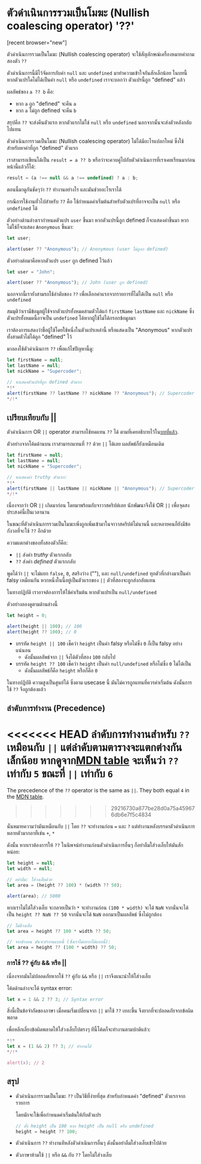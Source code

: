 # ตัวดำเนินการรวมเป็นโมฆะ (Nullish coalescing operator) '??'

[recent browser="new"]

ตัวดำเนินการรวมเป็นโมฆะ (Nullish coalescing operator) จะใช้สัญลักษณ์เครื่องหมายคำถามสองตัว `??`

ตัวดำเนินการนี้มีไว้จัดการกับค่า `null` และ `undefined` มาทำความเข้าใจกันสักเล็กน้อย ในบทนี้ หากตัวแปรใดไม่ได้เป็นค่า `null` หรือ `undefined` เราจะบอกว่า ตัวแปรนี้ถูก "defined" แล้ว

ผลลัพธ์ของ `a ?? b` คือ:
- หาก `a` ถูก "defined" จะคืน `a`
- หาก `a` ไม่ถูก defined จะคืน `b`

สรุปคือ `??` จะส่งคืนตัวแรก หากตัวแรกไม่ใช่ `null` หรือ `undefined` นอกจากนั้นจะส่งตัวหลังกลับไปแทน

ตัวดำเนินการรวมเป็นโมฆะ (Nullish coalescing operator) ไม่ได้มีอะไรแปลกใหม่ ซึ่งใช้สำหรับหาค่าที่ถูก "defined" ตัวแรก

เราสามารถเขียนได้เป็น `result = a ?? b` หรือว่าจะควบคู่ไปกับตัวดำเนินการที่เราเคยเรียนมาก่อนหน้านี้แล้วก็ได้:

```js
result = (a !== null && a !== undefined) ? a : b;
```

ตอนนี้มาดูกันชัดๆว่า `??` ทำงานอย่างไร และมันช่วยอะไรเราได้

กรณีการใช้งานทั่วไปสำหรับ `??` คือ ใช้กำหนดค่าเริ่มต้นสำหรับตัวแปรที่อาจจะเป็น `null` หรือ `undefined` ได้

ตัวอย่างด้านล่างเรากำหนดตัวแปร `user` ขึ้นมา หากตัวแปรนี้ถูก defined ก็จะแสดงค่าขึ้นมา หากไม่ใช่ก็จะแสดง `Anonymous` ขึ้นมา:

```js run
let user;

alert(user ?? "Anonymous"); // Anonymous (user ไม่ถูกก defined)
```

ตัวอย่างต่อมาคือหากตัวแปร `user` ถูก defined ไว้แล้ว

```js run
let user = "John";

alert(user ?? "Anonymous"); // John (user ถูก defined)
```

นอกจากนี้เรายังสามรถใช้ลำดับของ `??` เพื่อเลือกค่าแรกจากรายการที่ไม่ได้เป็น `null` หรือ `undefined`

สมมุติว่าเรามีข้อมูลผู้ใช้จากตัวแปรทั้งหมดสามตัวได้แก่ `firstName` `lastName` และ `nickName` ซึ่งตัวแปรทั้งหมดนี้อาจเป็น `undefined` ได้หากผู้ใช้ไม่ได้กรอกข้อมูลมา

เราต้องการแสดงว่าชื่อผู้ใช้โดยใช้หนึ่งในตัวแปรเหล่านี้ หรือแสดงเป็น "Anonymous" หากตัวแปรทั้งสามตัวไม่ได้ถูก "defined" ไว้

มาลองใช้ตัวดำเนินการ `??` เพื่อแก้ไขปัญหานี้ดู:

```js run
let firstName = null;
let lastName = null;
let nickName = "Supercoder";

// จะแสดงตัวแปรที่ถูก defined ตัวแรก
*!*
alert(firstName ?? lastName ?? nickName ?? "Anonymous"); // Supercoder
*/!*
```

## เปรียบเทียบกับ ||

ตัวดำเนินการ OR `||` operator สามารถใช้ทดแทน `??` ได้ ตามที่เคยอธิบายไว้ใน[บทที่แล้ว](info:logical-operators#or-finds-the-first-truthy-value).

ตัวอย่างจากโค้ดด้านบน เราสามารถแทนที่ `??` ด้วย `||` ได้เลย ผลลัพธ์ก็ยังเหมือนเดิม

```js run
let firstName = null;
let lastName = null;
let nickName = "Supercoder";

// จะแสดงค่า truthy ตัวแรก:
*!*
alert(firstName || lastName || nickName || "Anonymous"); // Supercoder
*/!*
```

เนื่องจากว่า OR `||` เกิดมาก่อน โดยมาพร้อมกับจาวาสคริปต์เลย นักพัฒนาจึงใช้ OR `||` เพื่อจุดสงประสงค์นี้เป็นเวลานาน

ในขณะที่ตัวดำเนินการรวมเป็นโมฆะเพิ่งถูกเพิ่มเข้ามาในจาวาสคริปต์ไม่นานนี้ และหลายคนก็ยังมีข้อกังวลที่จะใช้ `??` อีกด้วย

ความแตกต่างของทั้งสองตัวก็คือ:
- `||` ส่งค่า *truthy* ตัวแรกกลับ
- `??` ส่งค่า *defined* ตัวแรกกลับ

พูดได้ว่า `||` จะไม่แยก `false`, `0`, สตริงว่าง (""), และ `null/undefined` ทุกตัวที่กล่างมาเป็นค่า falsy เหมือนกัน หากหนึ่งในนี้อยู่เป็นตัวแรกของ `||` ตัวที่สองจะถูกส่งกลับแทน

ในทางปฎิบัติ เราอาจต้องการให้ใช้ค่าเร่ิมต้น หากตัวแปรเป็น `null/undefined`

ตัวอย่างลองดูตามด้านล่างนี้

```js run
let height = 0;

alert(height || 100); // 100
alert(height ?? 100); // 0
```

- บรรทัด `height || 100` เช็คว่า `height` เป็นค่า falsy หรือไม่ซึ่ง `0` ก็เป็น falsy อย่างแน่นอน
    - ดังนั้นผลลัพธ์จาก `||` จึงได้ตัวที่สอง `100` กลับไป
- บรรทัด `height ?? 100` เช็คว่า `height` เป็นค่า `null/undefined` หรือไม่ซึ่ง `0` ไม่ได้เป็น
    - ดังนั้นผลลัพธ์ก็คือ `height` หรือก็คือ `0`

ในทางปฎิบัติ ความสูงเป็นศูนย์ได้ ซึ่งตาม usecase นี้ มันไม่ควรถูกแทนที่ควรค่าเริ่มต้น ดังนั้นการใช้ `??` จึงถูกต้องแล้ว

## ลำดับการทำงาน (Precedence)

<<<<<<< HEAD
ลำดับการทำงานสำหรับ `??` เหมือนกับ `||` แต่ลำดับตามตารางจะแตกต่างกันเล็กน้อย หากดูจาก[MDN table](https://developer.mozilla.org/en-US/docs/Web/JavaScript/Reference/Operators/Operator_Precedence#Table) จะเห็นว่า `??` เท่ากับ `5`  ขณะที่ `||` เท่ากับ `6`
=======
The precedence of the `??` operator is the same as `||`. They both equal `4` in the [MDN table](https://developer.mozilla.org/en-US/docs/Web/JavaScript/Reference/Operators/Operator_Precedence#Table).
>>>>>>> 29216730a877be28d0a75a459676db6e7f5c4834

นั่นหมายความว่ามันเหมือนกับ `||` โดย `??` จะทำงานก่อน `=` และ `?` แต่ทำงานหลังบรรดาตัวดำเนินการหลายตัวมากอาทิ้เช่น `+`, `*`

ดังนั้น หากเราต้องการให้ `??` ในนิพจน์ทำงานก่อนตัวดำเนินการอื่นๆ ก็อย่าลืมใส่วงเล็บให้มันสักหน่อย:

```js run
let height = null;
let width = null;

// อย่าลืม: ใส่วงเล็บด้วย
let area = (height ?? 100) * (width ?? 50);

alert(area); // 5000
```

หากเราไม่ได้ใส่วงเล็บ จะกลายเป็นว่า `*` จะทำงานก่อน `(100 * width)` จะได้ `NaN` จากนั่นจะได้เป็น `height ?? NaN ?? 50` จากนั่นจะได้ `NaN` ออกมาเป็นผลลัพธ์ ซึ่งไม่ถูกต้อง

```js
// ไม่มีวงเล็บ
let area = height ?? 100 * width ?? 50;

// จากข้างบน มันจะทำงานแบบนี้ (ซึ่งเราไม่อยากได้แบบนี้):
let area = height ?? (100 * width) ?? 50;
```

### การใช้ ?? คู่กับ && หรือ ||

เนื่องจากมันไม่ปลอดภัยหากใช้ `??` คู่กับ `&&` หรือ `||` เราจึงแนะนำให้ใส่วงเล็บ

โค้ดด้านล่างจะได้ syntax error:

```js run
let x = 1 && 2 ?? 3; // Syntax error
```

สิ่งนี้เป็นข้อจำกัดของภาษา เมื่อคนเริ่มเปลี่ยนจาก `||` มาใช้ `??` เยอะขึ้น จึงยากที่จะปลอดภัยจากข้อผิดพลาด

เพื่อหลีกเลี่ยงข้อผิดพลาดให้ใส่วงเล็บไปตรงๆ ทีนี้โค้ดก็จะทำงานตามปกติแล้ว:

```js run
*!*
let x = (1 && 2) ?? 3; // ทำงานได้
*/!*

alert(x); // 2
```

## สรุป

- ตัวดำเนินการรวมเป็นโมฆะ `??` เป็นวิธีที่ง่ายที่สุด สำหรับกำหนดค่า "defined" ตัวแรกจากรายการ

    โดยมักจะใช้เพื่อกำหนดค่าเริ่มต้นให้กับตัวแปร

    ```js
    // ตั้ง height เป็น 100 หาก height เป็น null หรือ undefined
    height = height ?? 100;
    ```

- ตัวดำเนินการ `??` ทำงานทีหลังตัวดำเนินการอื่นๆ ดังนั้นอย่าลืมใส่วงเล็บเข้าไปด้วย
- ตัวภาษาห้ามใช้ `||` หรือ `&&` กับ `??` โดยไม่ใส่วงเล็บ
